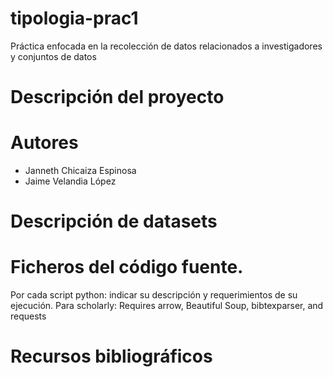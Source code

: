 # tipologia-prac1
Práctica enfocada en la recolección de datos relacionados a investigadores y conjuntos de datos

# Descripción del proyecto

# Autores
* Janneth Chicaiza Espinosa
* Jaime Velandia López

# Descripción de datasets

# Ficheros del código fuente.

Por cada script python: indicar su descripción y requerimientos de su ejecución.
Para scholarly: Requires arrow, Beautiful Soup, bibtexparser, and requests

# Recursos bibliográficos

